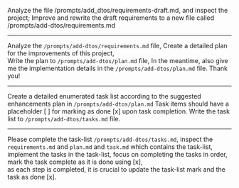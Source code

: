 Analyze the file /prompts/add_dtos/requirements-draft.md, and inspect the project; 
Improve and rewrite the draft requirements to a new file called /prompts/add-dtos/requirements.md

---

Analyze the `/prompts/add-dtos/requirements.md` file, 
Create a detailed plan for the improvements of this project,  
Write the plan to `/prompts/add-dtos/plan.md` file, 
In the meantime, also give me the implementation details in the `/prompts/add-dtos/plan.md` file.
Thank you!

--- 

Create a detailed enumerated task list according to the suggested enhancements plan in `/prompts/add-dtos/plan.md` 
Task items should have a placeholder [ ] for marking as done [x] upon task completion. 
Write the task list to `/prompts/add-dtos/tasks.md` file.

--- 

Please complete the task-list `/prompts/add-dtos/tasks.md`, 
inspect the `requirements.md` and `plan.md` and `task.md` which contains the task-list, 
implement the tasks in the task-list, 
focus on completing the tasks in order,  
mark the task complete as it is done using [x],  
as each step is completed, it is crucial to update the task-list mark and the task as done [x].
